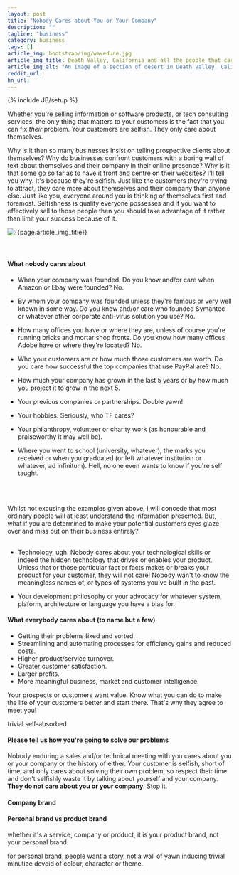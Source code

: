 ```yaml
---
layout: post
title: "Nobody Cares about You or Your Company"
description: ""
tagline: "business"
category: business
tags: []
article_img: bootstrap/img/wavedune.jpg
article_img_title: Death Valley, California and all the people that care about you and your company.
article_img_alt: "An image of a section of desert in Death Valley, California and all the people that care about you and your company"
reddit_url:
hn_url:
---
```

{% include JB/setup %}
<div class="intro">
  <div class="intro-txt">
<p>
Whether you're selling information or software products, or tech consulting services, the only thing that matters to your customers is the fact that you can fix <i>their</i> problem. Your customers are selfish. They only care about themselves. 
</p>
<p>
Why is it then so many businesses insist on telling prospective clients about themselves? Why do businesses confront customers with a boring wall of text about themselves and their company in their online presence? Why is it that some go so far as to have it front and centre on their websites? I'll tell you why. It's because they're selfish. Just like the customers they're trying to attract, they care more about themselves and their company than anyone else. Just like you, everyone around you is thinking of themselves first and foremost. Selfishness is quality everyone possesses and if you want to effectively sell to those people then you should take advantage of it rather than limit your success because of it.
</p>
  </div>
<div class="intro-img-border">
<div class="intro-img-bevel">
<div class="intro-img">
<img class="article-image" alt="{{page.article_img_title}}" title="{{page.article_img_title}}" src="{{ASSET_PATH}}/{{page.article_img}}"/>
</div>
</div>
</div>
</div>

<br/>
<br/>


#### What nobody cares about

 * When your company was founded. Do you know and/or care when Amazon or Ebay were founded? No. 

 * By whom your company was founded unless they're famous or very well known in some way. Do you know and/or care who founded Symantec or whatever other corporate anti-virus solution you use? No.

 * How many offices you have or where they are, unless of course you're running bricks and mortar shop fronts. Do you know how many offices Adobe have or where they're located? No.

 * Who your customers are or how much those customers are worth. Do you care how successful the top companies that use PayPal are? No.

 * How much your company has grown in the last 5 years or by how much you project it to grow in the next 5.

 * Your previous companies or partnerships. Double yawn!

 * Your hobbies. Seriously, who TF cares?

 * Your philanthropy, volunteer or charity work (as honourable and praiseworthy it may well be).

 * Where you went to school (university, whatever), the marks you received or when you graduated (or left whatever institution or whatever, ad infinitum). Hell, no one even wants to know if you're self taught. 

<br/>
<br/>

Whilst not excusing the examples given above, I will concede that most ordinary people will at least understand the information presented. But, what if you are determined to make your potential customers eyes glaze over and miss out on their business entirely?
<br/>
<br/>

 * Technology, ugh. Nobody cares about your technological skills or indeed the hidden technology that drives or enables your product. Unless that or those particular fact or facts makes or breaks your product for your customer, they will not care! Nobody wan't to know the meaningless names of, or types of systems you've built in the past.
 
 * Your development philosophy or your advocacy for whatever system, plaform, architecture or language you have a bias for.

















#### What everybody cares about (to name but a few)

 * Getting their problems fixed and sorted. 
 * Streamlining and automating processes for efficiency gains and reduced costs.
 * Higher product/service turnover.
 * Greater customer satisfaction.
 * Larger profits.
 * More meaningful business, market and customer intelligence. 




Your prospects or customers want value. Know what you can do to make the life of your customers better and start there. That's why they agree to meet you!


trivial
self-absorbed







 
#### Please tell us how you're going to solve our problems
 Nobody enduring a sales and/or technical meeting with you cares about you or your company or the history of either. Your customer is selfish, short of time, and only cares about solving their own problem, so respect their time and don't selfishly waste it by talking about yourself and your company. **They do not care about you or your company**. Stop it.




 
 
 
 





#### Company brand




#### Personal brand vs product brand
whether it's a service, company or product, it is your product brand, not your personal brand.

for personal brand, people want a story, not a wall of yawn inducing trivial minutiae devoid of colour, character or theme. 




 